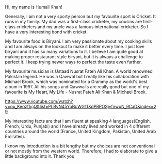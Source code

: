 Hi, my name is Humail Khan!

Generally, I am not a very sporty person but my favourite sport is Cricket. It runs in my family. My dad was a first-class cricketer, my cousins are first-class cricketers and my uncle was a famous international cricketer. So I have a very interesting bond with cricket.

My favourite food is Biryani. I am very passionate about my cooking skills and I am always on the lookout to make it better every time. I just love biryani and it has so many variations to it. I believe I am quite good at making proper restaurant style biryani, but it is always a challenge to perfect it. I keep trying newer ways to perfect the taste even further.

My favourite musician is Ustaad Nusrat Fateh Ali Khan. A world renowned Pakistan legend. He was a Qawwal but I really like his collaboration with Michael Brook, which was nominated for a Grammy as the world's best album in 1997. All his songs and Qawwalis are really good but one of my favourite is My Heart, My Life - Nusrat Fateh Ali Khan & Michael Brook.

https://www.youtube.com/watch?v=ou_KeozfhgQ&list=PLBvN45YoBuWG11XdPBPOSjyfnwuN_9CaD&index=29

My interesting facts are that I am fluent at speaking 4 languages(English, French, Urdu, Punjabi) and I have already lived and worked in 4 different countries around the world (France, United Kingdom, Pakistan, United Arab Emirates).

I know my introduction is a bit lengthy but my choices are not conventional or not mostly from the western world. Therefore, I had to elaborate to give a little background into it. Thank you.
